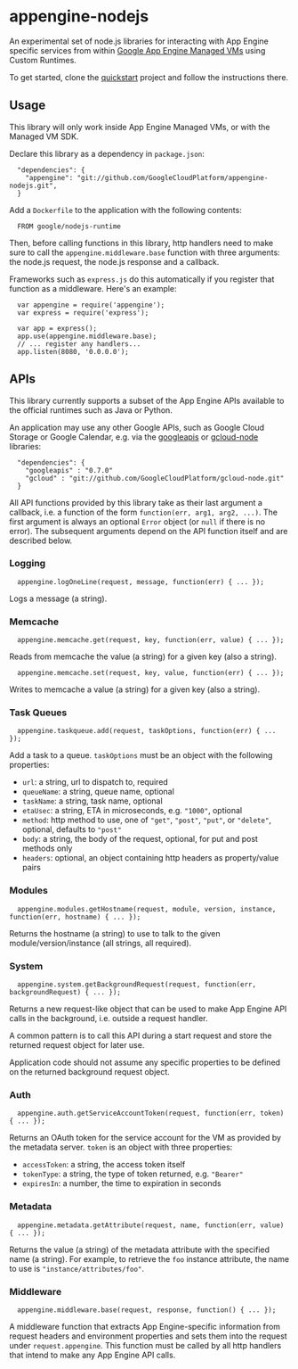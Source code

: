 # appengine-nodejs

An experimental set of node.js libraries for interacting with App Engine specific services from within [Google App Engine Managed VMs](https://developers.google.com/appengine/docs/managed-vms/) using Custom Runtimes.

To get started, clone the [quickstart][3] project and follow the instructions there.

## Usage

This library will only work inside App Engine Managed VMs, or with the Managed VM SDK.

Declare this library as a dependency in `package.json`:

~~~~
  "dependencies": {
    "appengine": "git://github.com/GoogleCloudPlatform/appengine-nodejs.git",
  }
~~~~

Add a `Dockerfile` to the application with the following contents:

~~~~
  FROM google/nodejs-runtime
~~~~

Then, before calling functions in this library, http handlers need to make sure to call the `appengine.middleware.base` function with three arguments: the node.js request, the node.js response and a callback.

Frameworks such as `express.js` do this automatically if you register that function as a middleware. Here's an example:

~~~~
  var appengine = require('appengine');
  var express = require('express');

  var app = express();
  app.use(appengine.middleware.base);
  // ... register any handlers...
  app.listen(8080, '0.0.0.0');
~~~~

## APIs

This library currently supports a subset of the App Engine APIs available to the official runtimes such as Java or Python.

An application may use any other Google APIs, such as Google Cloud Storage or Google Calendar, e.g. via the [googleapis][1] or [gcloud-node][2] libraries:

~~~~
  "dependencies": {
    "googleapis" : "0.7.0"
    "gcloud" : "git://github.com/GoogleCloudPlatform/gcloud-node.git"
  }
~~~~

All API functions provided by this library take as their last argument a callback, i.e. a function of the form `function(err, arg1, arg2, ...)`. The first argument is always an optional `Error` object (or `null` if there is no error). The subsequent arguments depend on the API function itself and are described below.

### Logging

~~~~
  appengine.logOneLine(request, message, function(err) { ... });
~~~~

Logs a message (a string).

### Memcache

~~~~
  appengine.memcache.get(request, key, function(err, value) { ... });
~~~~

Reads from memcache the value (a string) for a given key (also a string).

~~~~
  appengine.memcache.set(request, key, value, function(err) { ... });
~~~~

Writes to memcache a value (a string) for a given key (also a string).

### Task Queues

~~~~
  appengine.taskqueue.add(request, taskOptions, function(err) { ... });
~~~~

Add a task to a queue. `taskOptions` must be an object with the following properties:

* `url`: a string, url to dispatch to, required
* `queueName`: a string, queue name, optional
* `taskName`: a string, task name, optional
* `etaUsec`: a string, ETA in microseconds, e.g. `"1000"`, optional
* `method`: http method to use, one of `"get"`, `"post"`, `"put"`, or `"delete"`, optional, defaults to `"post"`
* `body`: a string, the body of the request, optional, for put and post methods only
* `headers`: optional, an object containing http headers as property/value pairs

### Modules

~~~~
  appengine.modules.getHostname(request, module, version, instance, function(err, hostname) { ... });
~~~~

Returns the hostname (a string) to use to talk to the given module/version/instance (all strings, all required).

### System

~~~~
  appengine.system.getBackgroundRequest(request, function(err, backgroundRequest) { ... });
~~~~

Returns a new request-like object that can be used to make App Engine API calls in the background, i.e. outside a request handler.

A common pattern is to call this API during a start request and store the returned request object for later use.

Application code should not assume any specific properties to be defined on the returned background request object.

### Auth

~~~~
  appengine.auth.getServiceAccountToken(request, function(err, token) { ... });
~~~~

Returns an OAuth token for the service account for the VM as provided by the metadata server. `token` is an object with three properties:

* `accessToken`: a string, the access token itself
* `tokenType`: a string, the type of token returned, e.g. `"Bearer"`
* `expiresIn`: a number, the time to expiration in seconds

### Metadata

~~~~
  appengine.metadata.getAttribute(request, name, function(err, value) { ... });
~~~~

Returns the value (a string) of the metadata attribute with the specified name (a string).
For example, to retrieve the `foo` instance attribute, the name to use is `"instance/attributes/foo"`.


### Middleware

~~~~
  appengine.middleware.base(request, response, function() { ... });
~~~~

A middleware function that extracts App Engine-specific information from request headers and environment properties and sets them into the request under `request.appengine`.
This function must be called by all http handlers that intend to make any App Engine API calls.

[1]: https://www.npmjs.org/package/googleapis
[2]: https://github.com/GoogleCloudPlatform/gcloud-node
[3]: https://github.com/GoogleCloudPlatform/appengine-nodejs-quickstart
